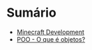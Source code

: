 # Sumário

* <a href="https://github.com/ianguuima/Curso-JavaMinecraft-Avancado/tree/master/Minecraft-Development" target="_blank">Minecraft Development</a>
* <a href="https://github.com/ianguuima/Curso-JavaMinecraft-Avancado/tree/master/POO-01" target="_blank">POO - O que é objetos?</a>


